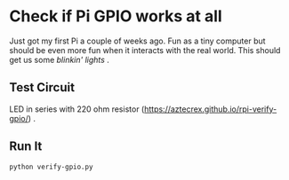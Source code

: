 # Check if Pi GPIO works at all

Just got my first Pi a couple of weeks ago. Fun as a tiny computer but should
be even more fun when it interacts with the real world. This should get us
some _blinkin' lights_ .

## Test Circuit

LED in series with 220 ohm resistor (https://aztecrex.github.io/rpi-verify-gpio/) .

## Run It

```bash
python verify-gpio.py
```


